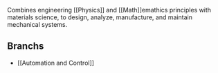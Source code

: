 Combines engineering [[Physics]] and [[Math]]emathics principles with materials science, to design, analyze, manufacture, and maintain mechanical systems.

## Branchs

- [[Automation and Control]]
